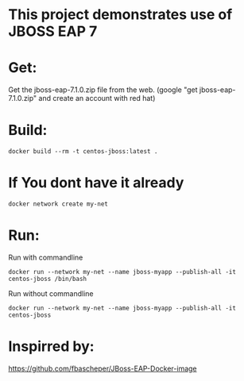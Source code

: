
# This project demonstrates use of JBOSS EAP 7

# Get:

Get the jboss-eap-7.1.0.zip file from the web. (google "get jboss-eap-7.1.0.zip" and create an account with red hat)

# Build:
```
docker build --rm -t centos-jboss:latest .
```


# If You dont have it already
```
docker network create my-net
```

# Run:
Run with commandline
```
docker run --network my-net --name jboss-myapp --publish-all -it centos-jboss /bin/bash
```

Run without commandline

```
docker run --network my-net --name jboss-myapp --publish-all -it centos-jboss
```


# Inspirred by:
https://github.com/fbascheper/JBoss-EAP-Docker-image



